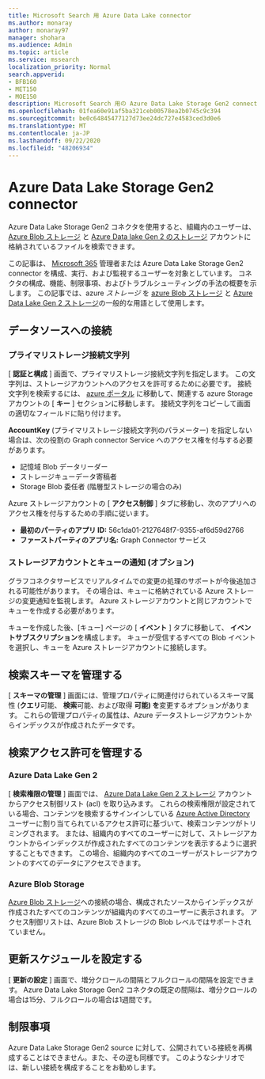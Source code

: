 ```yaml
---
title: Microsoft Search 用 Azure Data Lake connector
ms.author: monaray
author: monaray97
manager: shohara
ms.audience: Admin
ms.topic: article
ms.service: mssearch
localization_priority: Normal
search.appverid:
- BFB160
- MET150
- MOE150
description: Microsoft Search 用の Azure Data Lake Storage Gen2 connector をセットアップする
ms.openlocfilehash: 01fea60e91af5ba321ceb00578ea2b0745c9c394
ms.sourcegitcommit: be0c64845477127d73ee24dc727e4583ced3d0e6
ms.translationtype: MT
ms.contentlocale: ja-JP
ms.lasthandoff: 09/22/2020
ms.locfileid: "48206934"
---
```

# <a name="azure-data-lake-storage-gen2-connector"></a>Azure Data Lake Storage Gen2 connector

Azure Data Lake Storage Gen2 コネクタを使用すると、組織内のユーザーは、 [Azure Blob ストレージ](https://docs.microsoft.com/azure/storage/blobs/storage-blobs-introduction) と [Azure Data lake Gen 2 のストレージ](https://docs.microsoft.com/azure/storage/blobs/data-lake-storage-introduction) アカウントに格納されているファイルを検索できます。

この記事は、 [Microsoft 365](https://www.microsoft.com/microsoft-365) 管理者または Azure Data Lake Storage Gen2 connector を構成、実行、および監視するユーザーを対象としています。 コネクタの構成、機能、制限事項、およびトラブルシューティングの手法の概要を示します。 この記事では、azure *ストレージ* を [azure Blob ストレージ](https://docs.microsoft.com/azure/storage/blobs/storage-blobs-introduction) と [Azure Data Lake Gen 2 ストレージ](https://docs.microsoft.com/azure/storage/blobs/data-lake-storage-introduction)の一般的な用語として使用します。

## <a name="connect-to-a-data-source"></a>データソースへの接続
### <a name="primary-storage-connection-string"></a>プライマリストレージ接続文字列 
[ **認証と構成** ] 画面で、プライマリストレージ接続文字列を指定します。 この文字列は、ストレージアカウントへのアクセスを許可するために必要です。 接続文字列を検索するには、 [azure ポータル](https://ms.portal.azure.com/#home) に移動して、関連する azure Storage アカウントの [ **キー** ] セクションに移動します。 接続文字列をコピーして画面の適切なフィールドに貼り付けます。

**AccountKey** (プライマリストレージ接続文字列のパラメーター) を指定しない場合は、次の役割の Graph connector Service へのアクセス権を付与する必要があります。 
* 記憶域 Blob データリーダー
* ストレージキューデータ寄稿者
* Storage Blob 委任者 (階層型ストレージの場合のみ)

Azure ストレージアカウントの [ **アクセス制御** ] タブに移動し、次のアプリへのアクセス権を付与するための手順に従います。
* **最初のパーティのアプリ ID:** 56c1da01-2127648f7-9355-af6d59d2766
* **ファーストパーティのアプリ名:** Graph Connector サービス

### <a name="storage-account-and-queue-notifications-optional"></a>ストレージアカウントとキューの通知 (オプション)
グラフコネクタサービスでリアルタイムでの変更の処理のサポートが今後追加される可能性があります。 その場合は、キューに格納されている Azure ストレージの変更通知を監視します。 Azure ストレージアカウントと同じアカウントでキューを作成する必要があります。

キューを作成した後、[キュー] ページの [ **イベント** ] タブに移動して、 **イベントサブスクリプション**を構成します。 キューが受信するすべての Blob イベントを選択し、キューを Azure ストレージアカウントに接続します。

## <a name="manage-the-search-schema"></a>検索スキーマを管理する
[ **スキーマの管理** ] 画面には、管理プロパティに関連付けられているスキーマ属性 (**クエリ**可能、 **検索**可能、および取得 **可能) を**変更するオプションがあります。 これらの管理プロパティの属性は、Azure データストレージアカウントからインデックスが作成されたデータです。

## <a name="manage-search-permissions"></a>検索アクセス許可を管理する
### <a name="azure-data-lake-gen-2"></a>Azure Data Lake Gen 2
[ **検索権限の管理** ] 画面では、 [Azure Data Lake Gen 2 ストレージ](https://docs.microsoft.com/azure/storage/blobs/data-lake-storage-introduction) アカウントからアクセス制御リスト (acl) を取り込みます。 これらの検索権限が設定されている場合、コンテンツを検索するサインインしている [Azure Active Directory](https://docs.microsoft.com/azure/active-directory/) ユーザーに割り当てられているアクセス許可に基づいて、検索コンテンツがトリミングされます。 または、組織内のすべてのユーザーに対して、ストレージアカウントからインデックスが作成されたすべてのコンテンツを表示するように選択することもできます。 この場合、組織内のすべてのユーザーがストレージアカウントのすべてのデータにアクセスできます。

### <a name="azure-blob-storage"></a>Azure Blob Storage
[Azure Blob ストレージ](https://docs.microsoft.com/azure/storage/blobs/storage-blobs-introduction)への接続の場合、構成されたソースからインデックスが作成されたすべてのコンテンツが組織内のすべてのユーザーに表示されます。 アクセス制御リストは、Azure Blob ストレージの Blob レベルではサポートされていません。

## <a name="set-the-refresh-schedule"></a>更新スケジュールを設定する
[ **更新の設定** ] 画面で、増分クロールの間隔とフルクロールの間隔を設定できます。 Azure Data Lake Storage Gen2 コネクタの既定の間隔は、増分クロールの場合は15分、フルクロールの場合は1週間です。

## <a name="limitations"></a>制限事項
Azure Data Lake Storage Gen2 source に対して、公開されている接続を再構成することはできません。また、その逆も同様です。 このようなシナリオでは、新しい接続を構成することをお勧めします。
